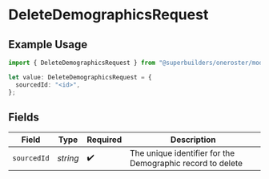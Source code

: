 # DeleteDemographicsRequest

## Example Usage

```typescript
import { DeleteDemographicsRequest } from "@superbuilders/oneroster/models/operations";

let value: DeleteDemographicsRequest = {
  sourcedId: "<id>",
};
```

## Fields

| Field                                                      | Type                                                       | Required                                                   | Description                                                |
| ---------------------------------------------------------- | ---------------------------------------------------------- | ---------------------------------------------------------- | ---------------------------------------------------------- |
| `sourcedId`                                                | *string*                                                   | :heavy_check_mark:                                         | The unique identifier for the Demographic record to delete |